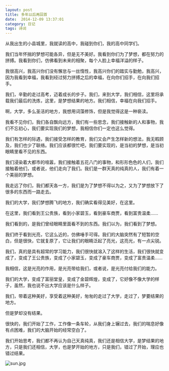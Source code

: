 ```yaml
---
layout: post
title: 多年以后再回首
date:  2014-12-09 13:37:01  
category: 日记
tags: 诗词
---
```

从我出生的小县城里，我就读的高中，我碰到你们，我的高中同学们。

我们当年怀揣的梦想可能各异，但是无不美好。我看到你们为了梦想，都在努力的拼搏。我看到你们，仿佛看到未来的相聚，每个人脸上幸福洋溢的样子。

我很高兴，我高兴你们没有懈怠与一丝惰性，我高兴你们的踏实与勤勉，我高兴，因为我看到幸福，我看到经过努力拼搏之后的幸福，在向你们招手，在向我们招手。

我们，辛勤的走过高考，迈着成长的步子。我们，来到大学，我们相信，这里将承载我们最后的洗炼，这里，是梦想结果的地方。我们相信，幸福在向我们招手。

啊，大学，多么圣洁的地方，我想用词藻修饰，但是我觉得这是一种亵渎。

我看不见你们，我们各自飘向远方，我们有一些思念，我们接触新的人和事物，我们不忘初心，我们要实现我们的梦想，我相信你们一定也这么觉得。

我们有怎样的际遇，我们接受怎样的教育，我们又会产生怎样新的想法，我无暇顾及，我们也少了联络。我们应该都很忙吧，我们要实现的，是当初的梦想，是当初眼睛里看不见的东西。

我们浸染着大都市的喧嚣，我们接触着五花八门的事物，和形形色色的人们，我们接触着他们，或者说，他们走向了我们。我们是一群天真的纯真的人，我们有着一个美丽的梦想。

我走远了你们，我们都天各一方，我们是为了梦想不得以为之，又为了梦想放下了很多的东西而一路走去。

我们的大学，我们梦想腾飞的地方，我们确实看得见美好，在这里。

在这里，我们看到王公贵族，看到小家碧玉，看到豪车商贾，看到富贵温柔……

我们看到的，是我们曾经眼睛里面看不到的东西。我们以为，我们看到了梦想。

我们终于看到光亮，它这么近的，仿佛唾手可得。我们的大脑突然有了短暂的空白，但是很快，它就复原了，它让我们的眼睛泛起了亮光，这亮光，有一点尖锐。

我们，真的是具有超常的学习能力，我们很快就溶入了这样的生活，我们很快就变成了，变成了王公贵族，变成了小家碧玉，变成了豪车商贾，变成了富贵温柔……

我相信，这是光亮的作用，是光亮带给我们，或者说，是光亮付给我们的能力。

我们的大学，变成了富丽堂皇，变成了金碧辉煌，变成了，它好像不像大学的样子，虽然，我也说不出大学应该是什么样子。

我们，带着这种美好，享受着这种美好，匆匆的走过了大学，走过了，梦要结果的地方。

但是梦却没有结果。

很快的，我们开始了工作，工作像一条车轮，从我们身上辗过去，我们的喘息好像有点困难，我们的大脑开始的经常空白了。

我们开始思考，我们都不再认为自己天真纯真，我们还是相信大学，是梦结果的地方，只是我们还相信，大学，也是梦开始的地方，只是我们，错过了开始，理应也错过结果。

![sun.jpg](http://shamospace.qiniudn.com/sun.jpg)














